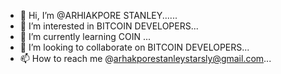 - 👋 Hi, I’m @ARHIAKPORE STANLEY......
- 👀 I’m interested in BITCOIN DEVELOPERS...
- 🌱 I’m currently learning COIN ...
- 💞️ I’m looking to collaborate on BITCOIN DEVELOPERS...
- 📫 How to reach me @arhakporestanleystarsly@gmail.com...

<!---
ARHIAKPORE/ARHIAKPORE is a ✨ special ✨ repository because its `README.md` (this file) appears on your GitHub profile.
You can click the Preview link to take a look at your changes.
--->
